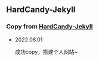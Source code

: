## HardCandy-Jekyll

### Copy from [HardCandy-Jekyll](https://github.com/xukimseven/HardCandy-Jekyll)

- 2022.08.01

  成功copy，搭建个人网站~